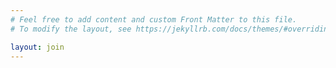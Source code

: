 ```yaml
---
# Feel free to add content and custom Front Matter to this file.
# To modify the layout, see https://jekyllrb.com/docs/themes/#overriding-theme-defaults

layout: join
---
```

